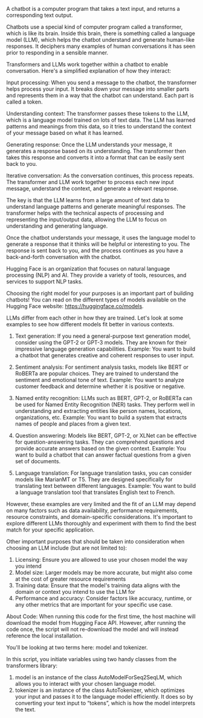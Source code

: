 A chatbot is a computer program that takes a text input, and returns a corresponding text output.

Chatbots use a special kind of computer program called a transformer, which is like its brain. Inside this brain, there is something called a language model (LLM), which helps the chatbot understand and generate human-like responses. It deciphers many examples of human conversations it has seen prior to responding in a sensible manner.

Transformers and LLMs work together within a chatbot to enable conversation. Here's a simplified explanation of how they interact:

Input processing: When you send a message to the chatbot, the transformer helps process your input. It breaks down your message into smaller parts and represents them in a way that the chatbot can understand. Each part is called a token.

Understanding context: The transformer passes these tokens to the LLM, which is a language model trained on lots of text data. The LLM has learned patterns and meanings from this data, so it tries to understand the context of your message based on what it has learned.

Generating response: Once the LLM understands your message, it generates a response based on its understanding. The transformer then takes this response and converts it into a format that can be easily sent back to you.

Iterative conversation: As the conversation continues, this process repeats. The transformer and LLM work together to process each new input message, understand the context, and generate a relevant response.

The key is that the LLM learns from a large amount of text data to understand language patterns and generate meaningful responses. The transformer helps with the technical aspects of processing and representing the input/output data, allowing the LLM to focus on understanding and generating language.

Once the chatbot understands your message, it uses the language model to generate a response that it thinks will be helpful or interesting to you. The response is sent back to you, and the process continues as you have a back-and-forth conversation with the chatbot.

Hugging Face is an organization that focuses on natural language processing (NLP) and AI. They provide a variety of tools, resources, and services to support NLP tasks.

Choosing the right model for your purposes is an important part of building chatbots! You can read on the different types of models available on the Hugging Face website: https://huggingface.co/models.

LLMs differ from each other in how they are trained. Let's look at some examples to see how different models fit better in various contexts.

1. Text generation:
If you need a general-purpose text generation model, consider using the GPT-2 or GPT-3 models. They are known for their impressive language generation capabilities.
Example: You want to build a chatbot that generates creative and coherent responses to user input.

2. Sentiment analysis:
For sentiment analysis tasks, models like BERT or RoBERTa are popular choices. They are trained to understand the sentiment and emotional tone of text.
Example: You want to analyze customer feedback and determine whether it is positive or negative.

3. Named entity recognition:
LLMs such as BERT, GPT-2, or RoBERTa can be used for Named Entity Recognition (NER) tasks. They perform well in understanding and extracting entities like person names, locations, organizations, etc.
Example: You want to build a system that extracts names of people and places from a given text.

4. Question answering:
Models like BERT, GPT-2, or XLNet can be effective for question-answering tasks. They can comprehend questions and provide accurate answers based on the given context.
Example: You want to build a chatbot that can answer factual questions from a given set of documents.

5. Language translation:
For language translation tasks, you can consider models like MarianMT or T5. They are designed specifically for translating text between different languages.
Example: You want to build a language translation tool that translates English text to French.

However, these examples are very limited and the fit of an LLM may depend on many factors such as data availability, performance requirements, resource constraints, and domain-specific considerations. It's important to explore different LLMs thoroughly and experiment with them to find the best match for your specific application.

Other important purposes that should be taken into consideration when choosing an LLM include (but are not limited to):

1. Licensing: Ensure you are allowed to use your chosen model the way you intend
2. Model size: Larger models may be more accurate, but might also come at the cost of greater resource requirements
3. Training data: Ensure that the model's training data aligns with the domain or context you intend to use the LLM for
4. Performance and accuracy: Consider factors like accuracy, runtime, or any other metrics that are important for your specific use case.

About Code: 
When running this code for the first time, the host machine will download the model from Hugging Face API.
However, after running the code once, the script will not re-download the model and will instead reference the local installation.

You'll be looking at two terms here: model and tokenizer.

In this script, you initiate variables using two handy classes from the transformers library:

1. model is an instance of the class AutoModelForSeq2SeqLM, which allows you to interact with your chosen language model.
2. tokenizer is an instance of the class AutoTokenizer, which optimizes your input and passes it to the language model efficiently. It does so by converting your text input to “tokens”, which is how the model interprets the text.
